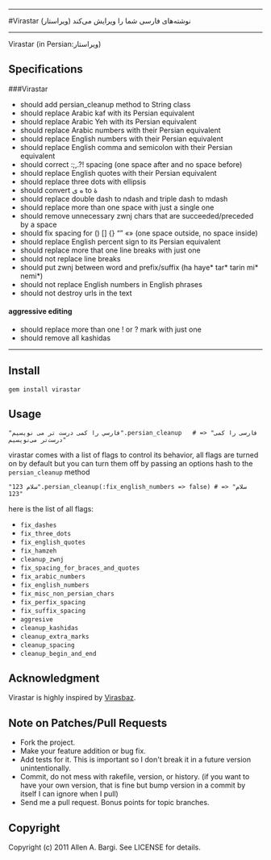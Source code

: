 -----
#Virastar (ویراستار)
نوشته‌های فارسی شما را ویرایش می‌کند

-----
Virastar (in Persian:ویراستار)


## Specifications

###Virastar
* should add persian_cleanup method to String class
* should replace Arabic kaf with its Persian equivalent
* should replace Arabic Yeh with its Persian equivalent
* should replace Arabic numbers with their Persian equivalent
* should replace English numbers with their Persian equivalent
* should replace English comma and semicolon with their Persian equivalent
* should correct :;,.?! spacing (one space after and no space before)
* should replace English quotes with their Persian equivalent
* should replace three dots with ellipsis
* should convert ه ی to هٔ
* should replace double dash to ndash and triple dash to mdash
* should replace more than one space with just a single one
* should remove unnecessary zwnj chars that are succeeded/preceded by a space
* should fix spacing for () [] {}  “” «» (one space outside, no space inside)
* should replace English percent sign to its Persian equivalent
* should replace more that one line breaks with just one
* should not replace line breaks
* should put zwnj between word and prefix/suffix (ha haye* tar* tarin mi* nemi*)
* should not replace English numbers in English phrases
* should not destroy urls in the text

#### aggressive editing
  * should replace more than one ! or ? mark with just one
  * should remove all kashidas

-----
## Install
    gem install virastar

## Usage
    "فارسي را كمی درست تر می نويسيم".persian_cleanup   # => "فارسی را کمی درست‌تر می‌نویسیم"

virastar comes with a list of flags to control its behavior, all flags are turned on by default but you can
turn them off by passing an options hash to the `persian_cleanup` method

    "سلام 123".persian_cleanup(:fix_english_numbers => false) # => "سلام 123"

here is the list of all flags:

* `fix_dashes`
* `fix_three_dots`
* `fix_english_quotes`
* `fix_hamzeh`
* `cleanup_zwnj`
* `fix_spacing_for_braces_and_quotes`
* `fix_arabic_numbers`
* `fix_english_numbers`
* `fix_misc_non_persian_chars`
* `fix_perfix_spacing`
* `fix_suffix_spacing`
* `aggresive`
* `cleanup_kashidas`
* `cleanup_extra_marks`
* `cleanup_spacing`
* `cleanup_begin_and_end`

## Acknowledgment
Virastar is highly inspired by [Virasbaz](http://virasbaz.persianlanguage.ir).

## Note on Patches/Pull Requests

* Fork the project.
* Make your feature addition or bug fix.
* Add tests for it. This is important so I don't break it in a
  future version unintentionally.
* Commit, do not mess with rakefile, version, or history.
  (if you want to have your own version, that is fine but bump version in a commit by itself I can ignore when I pull)
* Send me a pull request. Bonus points for topic branches.

## Copyright

Copyright (c) 2011 Allen A. Bargi. See LICENSE for details.
